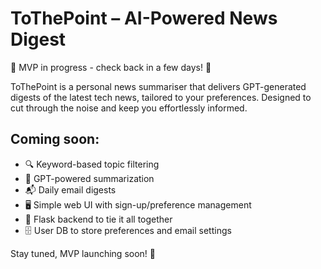 # ToThePoint – AI-Powered News Digest

🚧 MVP in progress - check back in a few days! 🚧

ToThePoint is a personal news summariser that delivers GPT-generated digests of the latest tech news, tailored to your preferences. Designed to cut through the noise and keep you effortlessly informed.

## Coming soon:
- 🔍 Keyword-based topic filtering  
- 🧠 GPT-powered summarization  
- 📬 Daily email digests  
- 🖥️ Simple web UI with sign-up/preference management  
- 🔧 Flask backend to tie it all together  
- 🗄️ User DB to store preferences and email settings  

Stay tuned, MVP launching soon! 🚀
